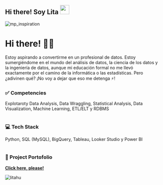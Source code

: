## Hi there! Soy Lita <img src="https://raw.githubusercontent.com/iampavangandhi/iampavangandhi/master/gifs/Hi.gif" width="30px"> 
![mp_inspiration](https://github.com/user-attachments/assets/827e70f5-f8c9-42e4-846d-ed2e8a5bfadf)

# Hi there! 👋🏼
Estoy aspirando a convertirme en un profesional de datos. Estoy sumergiéndome en el mundo del análisis de datos, la ciencia de los datos y la ingeniería de datos, aunque mi educación formal no me llevó exactamente por el camino de la informática o las estadísticas. Pero ¿adivinen qué? ¡No voy a dejar que eso me detenga ⚡!
<br>

### ✅ Competencies
Explotaroty Data Analysis, Data Wraggling, Statistical Analysis, Data Visualization, Machine Learning, ETL/ELT y RDBMS <br>
<br>

### 💻 Tech Stack
Python, SQL (MySQL), BigQuery, Tableau, Looker Studio y Power BI <br>
<br>

### 📂 Project Portofolio
[**Click here, please!**](https://github.com/litahu/Lita-s-Project-Portfolio)
<br>
<!--Profile Count Badge-->
<p align="left">
  <img src="https://komarev.com/ghpvc/?username=litahu&label=Profile%20views&color=yellowgreen&style=plastic=star" alt="litahu" style="padding-center:20px;" />
</p>
